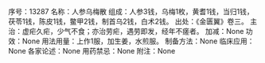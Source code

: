 序号：13287
名称：人参乌梅散
组成：人参3钱，乌梅1枚，黄耆1钱，当归1钱，茯苓1钱，陈皮1钱，鳖甲2钱，制首乌2钱，白术2钱。
出处：《金匮翼》卷三。
主治：虚疟久疟，少气不食；亦治劳疟，遇劳即发，经年不瘥者。
加减：None
功效：None
用法用量：上作1服，加生姜，水煎服。
制备方法：None
临床应用：None
各家论述：None
用药禁忌：None
附注：None
